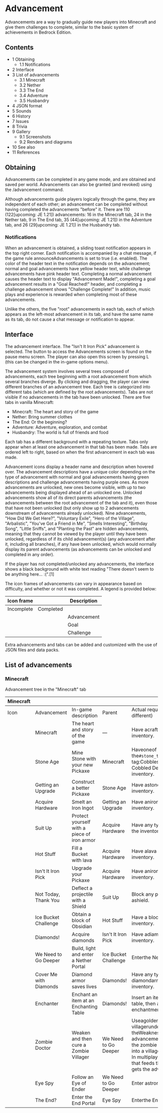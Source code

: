 # Advancement
Advancements are a way to gradually guide new players into Minecraft and give them challenges to complete, similar to the basic system of achievements in Bedrock Edition.

## Contents
- 1 Obtaining
	- 1.1 Notifications
- 2 Interface
- 3 List of advancements
	- 3.1 Minecraft
	- 3.2 Nether
	- 3.3 The End
	- 3.4 Adventure
	- 3.5 Husbandry
- 4 JSON format
- 5 Sounds
- 6 History
- 7 Issues
- 8 Trivia
- 9 Gallery
	- 9.1 Screenshots
	- 9.2 Renders and diagrams
- 10 See also
- 11 References

## Obtaining
Advancements can be completed in any game mode, and are obtained and saved per world. Advancements can also be granted (and revoked) using the /advancement command.

Although advancements guide players logically through the game, they are independent of each other; an advancement can be completed without having completed the advancements "before" it. There are 110 (122‌[upcoming: JE 1.21]) advancements: 16 in the Minecraft tab, 24 in the Nether tab, 9 in The End tab, 35 (44‌[upcoming: JE 1.21]) in the Adventure tab, and 26 (29‌[upcoming: JE 1.21]) in the Husbandry tab.

### Notifications
When an advancement is obtained, a sliding toast notification appears in the top right corner. Each notification is accompanied by a chat message, if the game rule announceAdvancements is set to true (i.e. enabled). The color of the header text in the notification depends on the advancement; normal and goal advancements have yellow header text, while challenge advancements have pink header text. Completing a normal advancement causes the header text to display "Advancement Made!", completing a goal advancement results in a "Goal Reached!" header, and completing a challenge advancement shows "Challenge Complete!" In addition, music plays and experience is rewarded when completing most of these advancements.

Unlike the others, the five "root" advancements in each tab, each of which appears as the left-most advancement in its tab, and have the same name as its tab, do not cause a chat message or notification to appear.

## Interface
The advancement interface. The "Isn't It Iron Pick" advancement is selected.
The button to access the Advancements screen is found on the pause menu screen. The player can also open this screen by pressing L (this can be changed in the in-game options menu).

The advancement system involves several trees composed of advancements, each tree beginning with a root advancement from which several branches diverge. By clicking and dragging, the player can view different branches of an advancement tree. Each tree is categorized into different tabs (which are defined by the root advancements). Tabs are not visible if no advancements in the tab have been unlocked. There are five tabs in vanilla Minecraft:

- Minecraft: The heart and story of the game
- Nether: Bring summer clothes
- The End: Or the beginning?
- Adventure: Adventure, exploration, and combat
- Husbandry: The world is full of friends and food

Each tab has a different background with a repeating texture. Tabs only appear when at least one advancement in that tab has been made. Tabs are ordered left to right, based on when the first advancement in each tab was made.

Advancement icons display a header name and description when hovered over. The advancement descriptions have a unique color depending on the type of advancement with normal and goal advancements having green descriptions and challenge advancements having purple ones. As more advancements are unlocked, new ones become visible, with up to two advancements being displayed ahead of an unlocked one. Unlocked advancements show all of its direct parents advancements (the advancements between the root advancement of the tab and it), even those that have not been unlocked (but only show up to 2 advancements downstream of advancements already unlocked). Nine advancements, "How Did We Get Here?", "Voluntary Exile", "Hero of the Village", "Arbalistic", "You've Got a Friend in Me", "Smells Interesting", "Birthday Song", "Little Sniffs", and "Planting the Past" are hidden advancements, meaning that they cannot be viewed by the player until they have been unlocked, regardless of if its child advancement(s) (any advancement after it, including all branches), if any have been unlocked, which would normally display its parent advancements (as advancements can be unlocked and completed in any order).

If the player has not completed/unlocked any advancements, the interface shows a black background with white text reading "There doesn't seem to be anything here... :(".[1]

The icon frames of advancements can vary in appearance based on difficulty, and whether or not it was completed. A legend is provided below:

| Icon frame |           | Description |
|------------|-----------|-------------|
| Incomplete | Completed |             |
|            |           | Advancement |
|            |           | Goal        |
|            |           | Challenge   |

Extra advancements and tabs can be added and customized with the use of JSON files and data packs.

## List of advancements
### Minecraft
Advancement tree in the "Minecraft" tab

| Minecraft |                        |                                             |                      |                                                                                                                                                                                                                                |                              |  |
|-----------|------------------------|---------------------------------------------|----------------------|--------------------------------------------------------------------------------------------------------------------------------------------------------------------------------------------------------------------------------|------------------------------|--|
| Icon      | Advancement            | In-game description                         | Parent               | Actual requirements (if different)                                                                                                                                                                                             | Resource location            |  |
|           | Minecraft              | The heart and story of the game             | —                    | Have acrafting tablein the inventory.                                                                                                                                                                                          | `story/root`                 |  |
|           | Stone Age              | Mine Stone with your new Pickaxe            | Minecraft            | Haveoneof these 3 stones in the`#stone_tool_materials`item tag:Cobblestone Blackstone Cobbled Deepslatein the inventory.                                                                                                       | `story/mine_stone`           |  |
|           | Getting an Upgrade     | Construct a better Pickaxe                  | Stone Age            | Have astone pickaxein the inventory.                                                                                                                                                                                           | `story/upgrade_tools`        |  |
|           | Acquire Hardware       | Smelt an Iron Ingot                         | Getting an Upgrade   | Have aniron ingotin the inventory.                                                                                                                                                                                             | `story/smelt_iron`           |  |
|           | Suit Up                | Protect yourself with a piece of iron armor | Acquire Hardware     | Have any type of ironarmorin the inventory.                                                                                                                                                                                    | `story/obtain_armor`         |  |
|           | Hot Stuff              | Fill a Bucket with lava                     | Acquire Hardware     | Have alava bucketin the inventory.                                                                                                                                                                                             | `story/lava_bucket`          |  |
|           | Isn't It Iron Pick     | Upgrade your Pickaxe                        | Acquire Hardware     | Have aniron pickaxein the inventory.                                                                                                                                                                                           | `story/iron_tools`           |  |
|           | Not Today, Thank You   | Deflect a projectile with a Shield          | Suit Up              | Block any projectile with ashield.                                                                                                                                                                                             | `story/deflect_arrow`        |  |
|           | Ice Bucket Challenge   | Obtain a block of Obsidian                  | Hot Stuff            | Have a block ofobsidianin the inventory.                                                                                                                                                                                       | `story/form_obsidian`        |  |
|           | Diamonds!              | Acquire diamonds                            | Isn't It Iron Pick   | Have adiamondin the inventory.                                                                                                                                                                                                 | `story/mine_diamond`         |  |
|           | We Need to Go Deeper   | Build, light and enter a Nether Portal      | Ice Bucket Challenge | Enterthe Netherdimension.                                                                                                                                                                                                      | `story/enter_the_nether`     |  |
|           | Cover Me with Diamonds | Diamond armor saves lives                   | Diamonds!            | Have any type of diamondarmorin the inventory.                                                                                                                                                                                 | `story/shiny_gear`           |  |
|           | Enchanter              | Enchant an item at an Enchanting Table      | Diamonds!            | Insert an item in anenchanting table, then apply an enchantment.                                                                                                                                                               | `story/enchant_item`         |  |
|           | Zombie Doctor          | Weaken and then cure a Zombie Villager      | We Need to Go Deeper | Useagolden appleon azombie villagerunder theWeaknesseffect; the advancement is granted when the zombie villagerconverts into a villager.<br/>In multiplayer, only the player that feeds the golden apple gets the advancement. | `story/cure_zombie_villager` |  |
|           | Eye Spy                | Follow an Eye of Ender                      | We Need to Go Deeper | Enter astronghold.                                                                                                                                                                                                             | `story/follow_ender_eye`     |  |
|           | The End?               | Enter the End Portal                        | Eye Spy              | Enterthe Enddimension.                                                                                                                                                                                                         | `story/enter_the_end`        |  |

